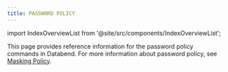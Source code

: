 ```yaml
---
title: PASSWORD POLICY
---
```

import IndexOverviewList from '@site/src/components/IndexOverviewList';

This page provides reference information for the password policy commands in Databend. For more information about password policy, see [Masking Policy](/guides/security/masking-policy).

<IndexOverviewList />
